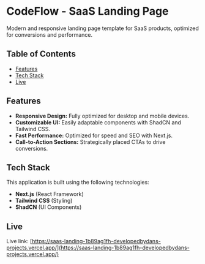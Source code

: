 # CodeFlow - SaaS Landing Page

Modern and responsive landing page template for SaaS products, optimized for conversions and performance.

## Table of Contents

- [Features](#features)
- [Tech Stack](#tech-stack)
- [Live](#live)

## Features

- **Responsive Design:** Fully optimized for desktop and mobile devices.
- **Customizable UI:** Easily adaptable components with ShadCN and Tailwind CSS.
- **Fast Performance:** Optimized for speed and SEO with Next.js.
- **Call-to-Action Sections:** Strategically placed CTAs to drive conversions.

## Tech Stack

This application is built using the following technologies:

- **Next.js** (React Framework)
- **Tailwind CSS** (Styling)
- **ShadCN** (UI Components)

## Live

Live link: [https://saas-landing-1b89ag1fh-developedbydans-projects.vercel.app/](https://saas-landing-1b89ag1fh-developedbydans-projects.vercel.app/)
